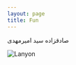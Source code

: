 ```yaml
---
layout: page
title: Fun
---
```


 صادقزاده سید امیرمهدی


![Lanyon](https://f.cloud.github.com/assets/98681/1825266/be03f014-71b0-11e3-9539-876e61530e24.png)
